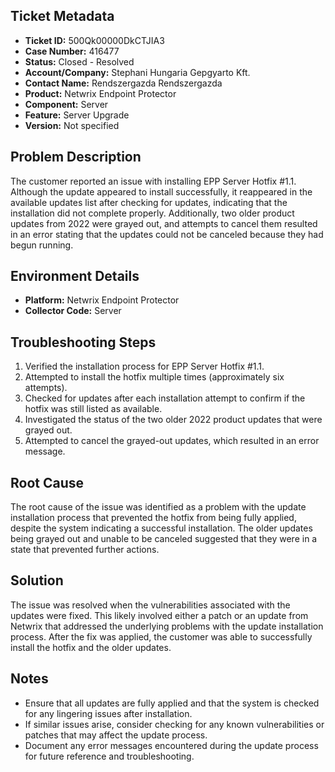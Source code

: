 ## Ticket Metadata
- **Ticket ID:** 500Qk00000DkCTJIA3
- **Case Number:** 416477
- **Status:** Closed - Resolved
- **Account/Company:** Stephani Hungaria Gepgyarto Kft.
- **Contact Name:** Rendszergazda Rendszergazda
- **Product:** Netwrix Endpoint Protector
- **Component:** Server
- **Feature:** Server Upgrade
- **Version:** Not specified

## Problem Description
The customer reported an issue with installing EPP Server Hotfix #1.1. Although the update appeared to install successfully, it reappeared in the available updates list after checking for updates, indicating that the installation did not complete properly. Additionally, two older product updates from 2022 were grayed out, and attempts to cancel them resulted in an error stating that the updates could not be canceled because they had begun running.

## Environment Details
- **Platform:** Netwrix Endpoint Protector
- **Collector Code:** Server

## Troubleshooting Steps
1. Verified the installation process for EPP Server Hotfix #1.1.
2. Attempted to install the hotfix multiple times (approximately six attempts).
3. Checked for updates after each installation attempt to confirm if the hotfix was still listed as available.
4. Investigated the status of the two older 2022 product updates that were grayed out.
5. Attempted to cancel the grayed-out updates, which resulted in an error message.

## Root Cause
The root cause of the issue was identified as a problem with the update installation process that prevented the hotfix from being fully applied, despite the system indicating a successful installation. The older updates being grayed out and unable to be canceled suggested that they were in a state that prevented further actions.

## Solution
The issue was resolved when the vulnerabilities associated with the updates were fixed. This likely involved either a patch or an update from Netwrix that addressed the underlying problems with the update installation process. After the fix was applied, the customer was able to successfully install the hotfix and the older updates.

## Notes
- Ensure that all updates are fully applied and that the system is checked for any lingering issues after installation.
- If similar issues arise, consider checking for any known vulnerabilities or patches that may affect the update process.
- Document any error messages encountered during the update process for future reference and troubleshooting.